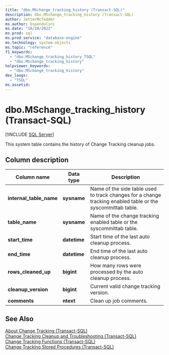 ```yaml
---
title: "dbo.MSchange_tracking_history (Transact-SQL)"
description: dbo.MSchange_tracking_history (Transact-SQL)
author: JetterMcTedder
ms.author: bspendolini
ms.date: "10/20/2022"
ms.prod: sql
ms.prod_service: "database-engine"
ms.technology: system-objects
ms.topic: "reference"
f1_keywords:
  - "dbo.MSchange_tracking_history_TSQL"
  - "dbo.MSchange_tracking_history"
helpviewer_keywords:
  - "dbo.MSchange_tracking_history"
dev_langs:
  - "TSQL"
ms.assetid:
---
```

# dbo.MSchange_tracking_history (Transact-SQL)

[!INCLUDE [SQL Server](../../includes/applies-to-version/sqlserver.md)]

This system table contains the history of Change Tracking cleanup jobs.

## Column description

|Column name|Data type|Description|  
|-----------------|---------------|-----------------|  
|**internal_table_name**|**sysname**|Name of the side table used to track changes for a change tracking enabled table or the syscommittab table.|  
|**table_name**|**sysname**|Name of the change tracking enabled table or the syscommittab table.|  
|**start_time**|**datetime**|Start time of the last auto cleanup process.|  
|**end_time**|**datetime**|End time of the last auto cleanup process.|  
|**rows_cleaned_up**|**bigint**|How many rows were processed by the auto cleanup process.|  
|**cleanup_version**|**bigint**|Current valid change tracking version.|  
|**comments**|**ntext**|Clean up job comments.|  
  
## See Also

 [About Change Tracking &#40;Transact-SQL&#41;](../../relational-databases/track-changes/about-change-tracking-sql-server.md)  
 [Change Tracking Cleanup and Troubleshooting &#40;Transact-SQL&#41;](../../relational-databases/track-changes/cleanup-and-troubleshoot-change-tracking-sql-server.md)  
 [Change Tracking Functions &#40;Transact-SQL&#41;](../../relational-databases/system-functions/change-tracking-functions-transact-sql.md)  
 [Change Tracking Stored Procedures &#40;Transact-SQL&#41;](../../relational-databases/system-stored-procedures/change-tracking-stored-procedures-transact-sql.md)  
